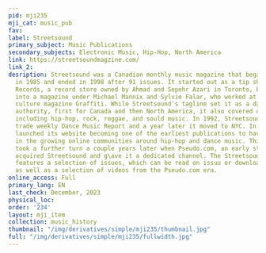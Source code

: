 ```yaml
---
pid: mji235
mji_cat: music_pub
fav: 
label: Streetsound
primary_subject: Music Publications
secondary_subjects: Electronic Music, Hip-Hop, North America
link: https://streetsoundmagzine.com/
link_2: 
desription: Streetsound was a Canadian monthly music magazine that began publication
  in 1985 and ended in 1998 after 91 issues. It started out as a tip sheet for Starsound
  Records, a record store owned by Ahmad and Sepehr Azari in Toronto, before expanding
  into a magazine under Michael Mannix and Sylvie Falar, who worked at Canadian pop
  culture magazine Graffiti. While Streetsound's tagline set it as a dance music/DJ
  authority, first for Canada and then North America, it also covered other genres
  including hip-hop, rock, reggae, and sould music. In 1992, Streetsound bought the
  trade weekly Dance Music Report and a year later it moved to NYC. In 1995, the magazine
  launched its website becoming one of the earliest publications to have a presence
  in the growing online communities around hip-hop and dance music. This online involvement
  took a further turn a couple years later when Pseudo.com, an early streaming service,
  acquired Streetsound and g\ave it a dedicated channel. The Streetsound online archive
  features a selection of issues, which can be read on issuu or downloaded as PDFs,
  as well as a selection of videos from the Pseudo.com era.
online_access: Full
primary_lang: EN
last_check: December, 2023
physical_loc: 
order: '234'
layout: mji_item
collection: music_history
thumbnail: "/img/derivatives/simple/mji235/thumbnail.jpg"
full: "/img/derivatives/simple/mji235/fullwidth.jpg"
---
```

